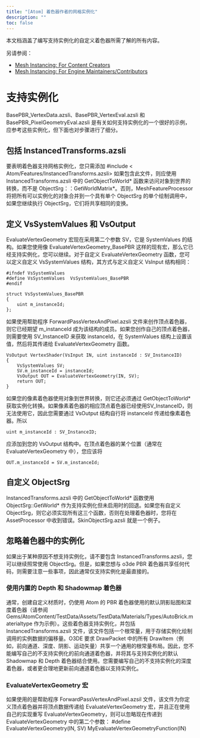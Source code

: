 ```yaml
---
title: "[Atom] 着色器作者的网格实例化"
description: ""
toc: false
---
```


本文档涵盖了编写支持实例化的自定义着色器所需了解的所有内容。

另请参阅：
- [Mesh Instancing: For Content Creators](https://github.com/o3de/o3de/wiki/%5BAtom%5D-Mesh-Instancing:-For-Content-Creators)
- [Mesh Instancing: For Engine Maintainers/Contributors](https://github.com/o3de/o3de/wiki/%5BAtom%5D-Mesh-Instancing:-For-Engine-Maintainers-Contributors)

# 支持实例化

BasePBR_VertexData.azsli、BasePBR_VertexEval.azsli 和 BasePBR_PixelGeometryEval.azsli 是有关如何支持实例化的一个很好的示例，应参考这些实例化，但下面也对步骤进行了细分。

## 包括 InstancedTransforms.azsli
要表明着色器支持网格实例化，您只需添加
#include < Atom/Features/InstancedTransforms.azsli>
如果包含此文件，则应使用 InstancedTransforms.azsli 中的 GetObjectToWorld* 函数来访问对象到世界的转换，而不是 ObjectSrg：：GetWorldMatrix*。否则，MeshFeatureProcessor 将把所有可以实例化的对象合并到一个具有单个 ObjectSrg 的单个绘制调用中，如果您继续执行 ObjectSrg，它们将共享相同的变换。

## 定义 VsSystemValues 和 VsOutput
EvaluateVertexGeometry 宏现在采用第二个参数 SV，它是 SystemValues 的结构。如果您使用像 EvaluateVertexGeometry_BasePBR 这样的现有宏，那么它已经支持实例化，您可以继续。对于自定义 EvaluateVertexGeometry 函数，您可以定义自定义 VsSystemValues 结构，其方式与定义自定义 VsInput 结构相同：
```
#ifndef VsSystemValues
#define VsSystemValues  VsSystemValues_BasePBR
#endif

struct VsSystemValues_BasePBR
{
    uint m_instanceId;
};
```

如果使用帮助程序 ForwardPassVertexAndPixel.azsli 文件来创作顶点着色器，则它已经期望 m_instanceId 成为该结构的成员。如果您创作自己的顶点着色器，则需要使用 SV_InstanceID 来获取 instanceId，在 SystemValues 结构上设置该值，然后将其传递给 EvaluateVertexGeometry 函数。
```
VsOutput VertexShader(VsInput IN, uint instanceId : SV_InstanceID)
{
    VsSystemValues SV;
    SV.m_instanceId = instanceId;
    VsOutput OUT = EvaluateVertexGeometry(IN, SV);
    return OUT;
}
```

如果您的像素着色器使用对象到世界转换，则它还必须通过 GetObjectToWorld* 获取实例化转换。如果像素着色器的相应顶点着色器已经使用SV_InstanceID，则无法使用它，因此您需要通过 VsOutput 结构自行将 instanceId 传递给像素着色器。所以
```
uint m_instanceId : SV_InstanceID;
```
应添加到您的 VsOutput 结构中。在顶点着色器的某个位置（通常在 EvaluateVertexGeometry 中），您应该将
```
OUT.m_instanceId = SV.m_instanceId;
```

## 自定义 ObjectSrg
InstancedTransforms.azsli 中的 GetObjectToWorld* 函数使用 ObjectSrg::GetWorld* 作为支持实例化但未启用时的回退。如果您有自定义 ObjectSrg，则它必须实现所有这三个函数，否则在处理着色器时，您将在 AssetProcessor 中收到错误。SkinObjectSrg.azsli 就是一个例子。

## 忽略着色器中的实例化

如果出于某种原因不想支持实例化，请不要包含 InstancedTransforms.azsli，您可以继续照常使用 ObjectSrg。但是，如果您想与 o3de PBR 着色器共享任何代码，则需要注意一些事项，因此通常仅支持实例化是最直接的。

### 使用内置的 Depth 和 Shadowmap 着色器

通常，创建自定义材质时，仍使用 Atom 的 PBR 着色器使用的默认阴影贴图和深度着色器（请参阅 Gems/AtomContent/TestData/Assets/TestData/Materials/Types/AutoBrick.materialtype 作为示例）。这些着色器支持实例化，并包括 InstancedTransforms.azsli 文件，该文件包括一个根常量，用于存储实例化绘制调用的实例数据的偏移量。O3DE 要求 DrawPacket 中的所有 DrawItem（例如，前向通道、深度、阴影、运动矢量）共享一个通用的根常量布局。因此，您不能编写自己的不支持实例化的前向通道着色器，并将其与支持实例化的默认 Shadowmap 和 Depth 着色器结合使用。您需要编写自己的不支持实例化的深度着色器，或者更合理地更新前向通道着色器以支持实例化。

### EvaluateVertexGeometry 宏

如果使用的是帮助程序 ForwardPassVertexAndPixel.azsil 文件，该文件为你定义顶点着色器并将顶点数据传递给 EvaluateVertexGeometry 宏，并且正在使用自己的实现重写 EvaluateVertexGeometry，则可以忽略现在传递到 EvaluateVertexGeometry 中的第二个参数：
#define EvaluateVertexGeometry(IN, SV) MyEvaluateVertexGeometryFunction(IN)
